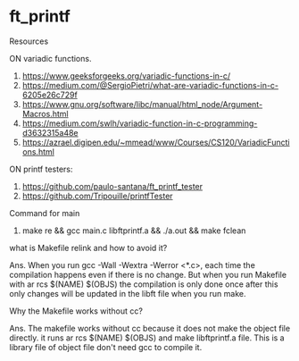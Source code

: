 # ft_printf

Resources

ON variadic functions.

1. https://www.geeksforgeeks.org/variadic-functions-in-c/
2. https://medium.com/@SergioPietri/what-are-variadic-functions-in-c-6205e26c729f
3. https://www.gnu.org/software/libc/manual/html_node/Argument-Macros.html
4. https://medium.com/swlh/variadic-function-in-c-programming-d3632315a48e
5. https://azrael.digipen.edu/~mmead/www/Courses/CS120/VariadicFunctions.html

ON printf testers:

1. https://github.com/paulo-santana/ft_printf_tester
2. https://github.com/Tripouille/printfTester

Command for main

1. make re && gcc main.c libftprintf.a && ./a.out && make fclean

what is Makefile relink and how to avoid it?

Ans. When you run gcc -Wall -Wextra -Werror <*.c>, each time the compilation happens 
even if there is no change. But when you run Makefile with ar rcs $(NAME) $(OBJS) the 
compilation is only done once after this only changes will be updated in the libft file
when you run make.

Why the Makefile works without cc?

Ans.
The makefile works without cc because it does not make the object file directly. it runs
ar rcs $(NAME) $(OBJS) and make libftprintf.a file. This is a library file of object file 
don't need gcc to compile it.


